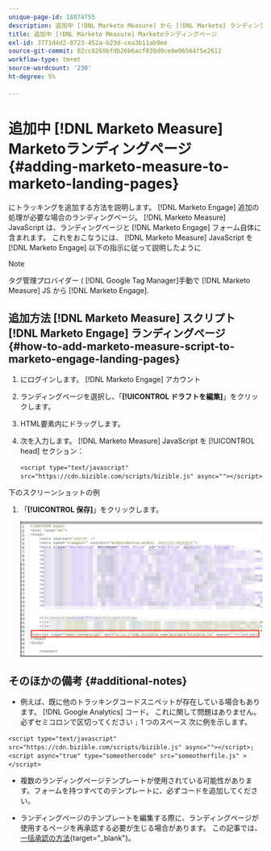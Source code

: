 ```yaml
---
unique-page-id: 18874755
description: 追加中 [!DNL Marketo Measure] から [!DNL Marketo] ランディングページ — [!DNL Marketo Measure]  — 製品ドキュメント
title: 追加中 [!DNL Marketo Measure] Marketoランディングページ
exl-id: 3771d4d2-8723-452a-b23d-cea3b11ab9ee
source-git-commit: 82cc8269bfdb26b6acf039d0ce0e06564f5e2612
workflow-type: tm+mt
source-wordcount: '230'
ht-degree: 5%

---
```


# 追加中 [!DNL Marketo Measure] Marketoランディングページ {#adding-marketo-measure-to-marketo-landing-pages}

にトラッキングを追加する方法を説明します。 [!DNL Marketo Engage] 追加の処理が必要な場合のランディングページ。 [!DNL Marketo Measure] JavaScript は、ランディングページと [!DNL Marketo Engage] フォーム自体に含まれます。 これをおこなうには、 [!DNL Marketo Measure] JavaScript を [!DNL Marketo Engage] 以下の指示に従って説明したように

>[!NOTE]
>
>タグ管理プロバイダー ( [!DNL Google Tag Manager]手動で [!DNL Marketo Measure] JS から [!DNL Marketo Engage].

## 追加方法 [!DNL Marketo Measure] スクリプト [!DNL Marketo Engage] ランディングページ {#how-to-add-marketo-measure-script-to-marketo-engage-landing-pages}

1. にログインします。 [!DNL Marketo Engage] アカウント
1. ランディングページを選択し、「**[!UICONTROL ドラフトを編集]**」をクリックします。
1. HTML要素内にドラッグします。
1. 次を入力します。 [!DNL Marketo Measure] JavaScript を [!UICONTROL head] セクション：

   `<script type="text/javascript" src="https://cdn.bizible.com/scripts/bizible.js" async=""></script>`

下のスクリーンショットの例

1. 「**[!UICONTROL 保存]**」をクリックします。

   ![](assets/adding-bizible-to-marketo-landing-pages-1.png)

## そのほかの備考 {#additional-notes}

* 例えば、既に他のトラッキングコードスニペットが存在している場合もあります。 [!DNL Google Analytics] コード。 これに関して問題はありません。必ずセミコロンで区切ってください `;` 1 つのスペース 次に例を示します。

`<script type="text/javascript" src="https://cdn.bizible.com/scripts/bizible.js" async=""></script>; <script async="true" type="someothercode" src="someotherfile.js" ></script>`

* 複数のランディングページテンプレートが使用されている可能性があります。フォームを持つすべてのテンプレートに、必ずコードを追加してください。

* ランディングページのテンプレートを編集する際に、ランディングページが使用するページを再承認する必要が生じる場合があります。 この記事では、 [一括承認の方法](https://experienceleague.adobe.com/docs/marketo/using/product-docs/demand-generation/landing-pages/landing-page-actions/approve-multiple-landing-pages-at-once.html){target=&quot;_blank&quot;}。
